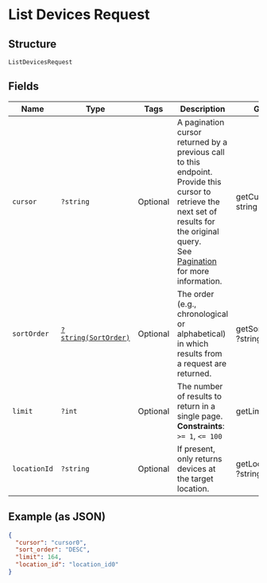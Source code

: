 
# List Devices Request

## Structure

`ListDevicesRequest`

## Fields

| Name | Type | Tags | Description | Getter | Setter |
|  --- | --- | --- | --- | --- | --- |
| `cursor` | `?string` | Optional | A pagination cursor returned by a previous call to this endpoint.<br>Provide this cursor to retrieve the next set of results for the original query.<br>See [Pagination](https://developer.squareup.com/docs/build-basics/common-api-patterns/pagination) for more information. | getCursor(): ?string | setCursor(?string cursor): void |
| `sortOrder` | [`?string(SortOrder)`](../../doc/models/sort-order.md) | Optional | The order (e.g., chronological or alphabetical) in which results from a request are returned. | getSortOrder(): ?string | setSortOrder(?string sortOrder): void |
| `limit` | `?int` | Optional | The number of results to return in a single page.<br>**Constraints**: `>= 1`, `<= 100` | getLimit(): ?int | setLimit(?int limit): void |
| `locationId` | `?string` | Optional | If present, only returns devices at the target location. | getLocationId(): ?string | setLocationId(?string locationId): void |

## Example (as JSON)

```json
{
  "cursor": "cursor0",
  "sort_order": "DESC",
  "limit": 164,
  "location_id": "location_id0"
}
```

